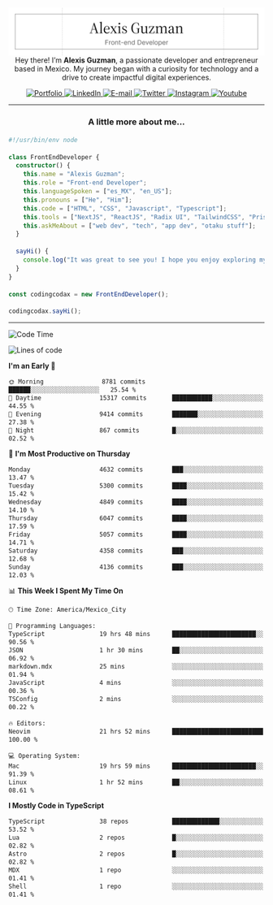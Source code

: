 <img align='right' src="./Banner.png" width="" />
<p align='center'>Hey there! I’m <strong>Alexis Guzman</strong>, a passionate developer and entrepreneur based in Mexico. My journey began with a curiosity for technology and a drive to create impactful digital experiences.</p>

<div align='center'>
  <a href='https://www.codingcodax.dev' target='_blank'>
    <img alt='Portfolio' src='https://img.shields.io/badge/Portfolio-black?logo=vercel&style=flat-square'>
  </a>
  <a href='https://linkedin.com/in/codingcodax' target='_blank'>
    <img alt='LinkedIn' src='https://img.shields.io/badge/LinkedIn-black?logo=LinkedIn&style=flat-square'>
  </a>
  <a href='mailto:hello@codingcodax.com' target='_blank'>
    <img alt='E-mail' src='https://img.shields.io/badge/Email-black?logo=Gmail&style=flat-square'>
  </a>
  <a href='https://x.com/codingcodax' target='_blank'>
    <img alt='Twitter' src='https://img.shields.io/badge/X-black?logo=X&style=flat-square'>
  </a>
  <a href='https://www.instagram.com/codingcodax' target='_blank'>
    <img alt='Instagram' src='https://img.shields.io/badge/Instagram-black?logo=Instagram&style=flat-square'>
  </a>
  <a href='https://www.youtube.com/@codingcodax' target='_blank'>
    <img alt='Youtube' src='https://img.shields.io/badge/YouTube-black?logo=Youtube&style=flat-square'>
  </a>
</div>


---

<h3 align='center'>A little more about me...</h3>

```typescript
#!/usr/bin/env node

class FrontEndDeveloper {
  constructor() {
    this.name = "Alexis Guzman";
    this.role = "Front-end Developer";
    this.languageSpoken = ["es_MX", "en_US"];
    this.pronouns = ["He", "Him"];
    this.code = ["HTML", "CSS", "Javascript", "Typescript"];
    this.tools = ["NextJS", "ReactJS", "Radix UI", "TailwindCSS", "Prisma", "Shadcn UI"];
    this.askMeAbout = ["web dev", "tech", "app dev", "otaku stuff"];
  }

  sayHi() {
    console.log("It was great to see you! I hope you enjoy exploring my work.");
  }
}

const codingcodax = new FrontEndDeveloper();

codingcodax.sayHi();
```

---

<!--START_SECTION:waka-->
![Code Time](http://img.shields.io/badge/Code%20Time-3%2C081%20hrs%204%20mins-blue)

![Lines of code](https://img.shields.io/badge/From%20Hello%20World%20I%27ve%20Written-10.8%20million%20lines%20of%20code-blue)

**I'm an Early 🐤** 

```text
🌞 Morning                8781 commits        ██████░░░░░░░░░░░░░░░░░░░   25.54 % 
🌆 Daytime                15317 commits       ███████████░░░░░░░░░░░░░░   44.55 % 
🌃 Evening                9414 commits        ███████░░░░░░░░░░░░░░░░░░   27.38 % 
🌙 Night                  867 commits         █░░░░░░░░░░░░░░░░░░░░░░░░   02.52 % 
```
📅 **I'm Most Productive on Thursday** 

```text
Monday                   4632 commits        ███░░░░░░░░░░░░░░░░░░░░░░   13.47 % 
Tuesday                  5300 commits        ████░░░░░░░░░░░░░░░░░░░░░   15.42 % 
Wednesday                4849 commits        ████░░░░░░░░░░░░░░░░░░░░░   14.10 % 
Thursday                 6047 commits        ████░░░░░░░░░░░░░░░░░░░░░   17.59 % 
Friday                   5057 commits        ████░░░░░░░░░░░░░░░░░░░░░   14.71 % 
Saturday                 4358 commits        ███░░░░░░░░░░░░░░░░░░░░░░   12.68 % 
Sunday                   4136 commits        ███░░░░░░░░░░░░░░░░░░░░░░   12.03 % 
```


📊 **This Week I Spent My Time On** 

```text
🕑︎ Time Zone: America/Mexico_City

💬 Programming Languages: 
TypeScript               19 hrs 48 mins      ███████████████████████░░   90.56 % 
JSON                     1 hr 30 mins        ██░░░░░░░░░░░░░░░░░░░░░░░   06.92 % 
markdown.mdx             25 mins             ░░░░░░░░░░░░░░░░░░░░░░░░░   01.94 % 
JavaScript               4 mins              ░░░░░░░░░░░░░░░░░░░░░░░░░   00.36 % 
TSConfig                 2 mins              ░░░░░░░░░░░░░░░░░░░░░░░░░   00.22 % 

🔥 Editors: 
Neovim                   21 hrs 52 mins      █████████████████████████   100.00 % 

💻 Operating System: 
Mac                      19 hrs 59 mins      ███████████████████████░░   91.39 % 
Linux                    1 hr 52 mins        ██░░░░░░░░░░░░░░░░░░░░░░░   08.61 % 
```

**I Mostly Code in TypeScript** 

```text
TypeScript               38 repos            █████████████░░░░░░░░░░░░   53.52 % 
Lua                      2 repos             █░░░░░░░░░░░░░░░░░░░░░░░░   02.82 % 
Astro                    2 repos             █░░░░░░░░░░░░░░░░░░░░░░░░   02.82 % 
MDX                      1 repo              ░░░░░░░░░░░░░░░░░░░░░░░░░   01.41 % 
Shell                    1 repo              ░░░░░░░░░░░░░░░░░░░░░░░░░   01.41 % 
```




<!--END_SECTION:waka-->
